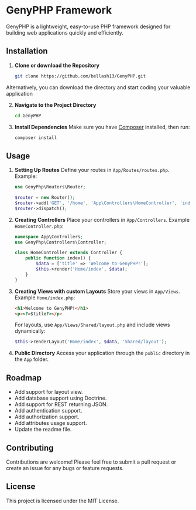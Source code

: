 
# GenyPHP Framework

GenyPHP is a lightweight, easy-to-use PHP framework designed for building web applications quickly and efficiently.

## Installation

1. **Clone or download the Repository**
   ```sh
   git clone https://github.com/bellash13/GenyPHP.git
   ```
Alternatively, you can download the directory and start coding your valuable application

2. **Navigate to the Project Directory**
   ```sh
   cd GenyPHP
   ```

3. **Install Dependencies**
   Make sure you have [Composer](https://getcomposer.org/) installed, then run:
   ```sh
   composer install
   ```

## Usage

1. **Setting Up Routes**
   Define your routes in `App/Routes/routes.php`. Example:
   ```php
   use GenyPhp\Routers\Router;

   $router = new Router();
   $router->add('GET', '/home', 'App\Controllers\HomeController', 'index');
   $router->dispatch();
   ```

2. **Creating Controllers**
   Place your controllers in `App/Controllers`. Example `HomeController.php`:
   ```php
   namespace App\Controllers;
   use GenyPhp\Controllers\Controller;

   class HomeController extends Controller {
       public function index() {
           $data = ['title' => 'Welcome to GenyPHP!'];
           $this->render('Home/index', $data);
       }
   }
   ```

3. **Creating Views with custom Layouts**
   Store your views in `App/Views`. Example `Home/index.php`:
   ```html
   <h1>Welcome to GenyPHP!</h1>
   <p><?=$title?></p>
   ```
   For layouts, use `App/Views/Shared/layout.php` and include views dynamically:
   ```php
   $this->renderLayout('Home/index', $data, 'Shared/layout');
   ```

4. **Public Directory**
   Access your application through the `public` directory in the `App` folder.

## Roadmap

- Add support for layout view.
- Add database support using Doctrine.
- Add support for REST returning JSON.
- Add authentication support.
- Add authorization support.
- Add attributes usage support.
- Update the readme file.

## Contributing

Contributions are welcome! Please feel free to submit a pull request or create an issue for any bugs or feature requests.

## License

This project is licensed under the MIT License.
